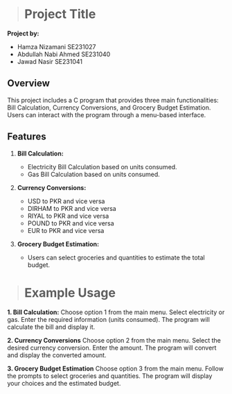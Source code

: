> # Project Title

**Project by:**
- Hamza Nizamani SE231027
- Abdullah Nabi Ahmed SE231040
- Jawad Nasir SE231041

## Overview

This project includes a C program that provides three main functionalities: Bill Calculation, Currency Conversions, and Grocery Budget Estimation. Users can interact with the program through a menu-based interface.

## Features

1. **Bill Calculation:**
   - Electricity Bill Calculation based on units consumed.
   - Gas Bill Calculation based on units consumed.

2. **Currency Conversions:**
   - USD to PKR and vice versa
   - DIRHAM to PKR and vice versa
   - RIYAL to PKR and vice versa
   - POUND to PKR and vice versa
   - EUR to PKR and vice versa

3. **Grocery Budget Estimation:**
   - Users can select groceries and quantities to estimate the total budget.



> # Example Usage
**1. Bill Calculation:**
Choose option 1 from the main menu.
Select electricity or gas.
Enter the required information (units consumed).
The program will calculate the bill and display it.

**2. Currency Conversions**
Choose option 2 from the main menu.
Select the desired currency conversion.
Enter the amount.
The program will convert and display the converted amount.

**3. Grocery Budget Estimation**
Choose option 3 from the main menu.
Follow the prompts to select groceries and quantities.
The program will display your choices and the estimated budget.

